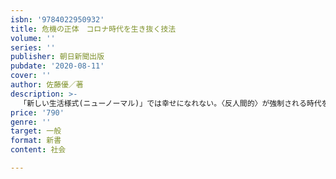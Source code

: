 ```yaml
---
isbn: '9784022950932'
title: 危機の正体　コロナ時代を生き抜く技法
volume: ''
series: ''
publisher: 朝日新聞出版
pubdate: '2020-08-11'
cover: ''
author: 佐藤優／著
description: >-
  「新しい生活様式(ニューノーマル)」では幸せになれない。〈反人間的〉が強制される時代をどう生き抜くか？　第２波、第３波に備える知的心の構え方。「新しい生活様式」は人間に何をもたらすのかを歴史的、思想的に分析し、国家機能強化に飲み込まれないためのサバイバル術を伝授する。ニューノーマルが強制され、変容する価値観の中をどう生き抜く知恵を探る。
price: '790'
genre: ''
target: 一般
format: 新書
content: 社会

---
```

